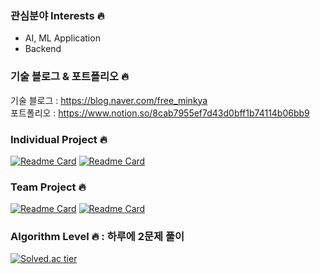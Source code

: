 ### 관심분야 Interests 🔥
 - AI, ML Application   
 - Backend    


### 기술 블로그 & 포트폴리오 🔥
기술 블로그 : https://blog.naver.com/free_minkya    
포트폴리오 : https://www.notion.so/8cab7955ef7d43d0bff1b74114b06bb9
 
### Individual Project 🔥
[![Readme Card](https://github-readme-stats.vercel.app/api/pin/?username=CodingLeeSeungHoon&repo=TIL)](https://github.com/CodingLeeSeungHoon/TIL)
[![Readme Card](https://github-readme-stats.vercel.app/api/pin/?username=CodingLeeSeungHoon&repo=Python_Algorithm_TeamNote)](https://github.com/CodingLeeSeungHoon/Python_Algorithm_TeamNote)


### Team Project 🔥
[![Readme Card](https://github-readme-stats.vercel.app/api/pin/?username=CodingLeeSeungHoon&repo=gazuaProject)](https://github.com/CodingLeeSeungHoon/gazuaProject)
[![Readme Card](https://github-readme-stats.vercel.app/api/pin/?username=CodingLeeSeungHoon&repo=SocketProjects)](https://github.com/CodingLeeSeungHoon/SocketProjects)


### Algorithm Level 🔥 : 하루에 2문제 풀이
[![Solved.ac tier](http://mazassumnida.wtf/api/v2/generate_badge?boj=free_minkya)](https://solved.ac/free_minkya)

